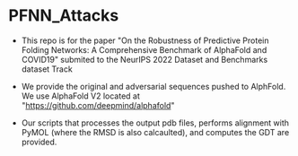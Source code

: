 # PFNN_Attacks

- This repo is for the paper "On the Robustness of Predictive Protein Folding Networks: A Comprehensive Benchmark of AlphaFold and COVID19" submited to the NeurIPS 2022 Dataset and Benchmarks dataset Track  

- We provide the original and adversarial sequences pushed to AlphFold. We use AlphaFold V2 located at "https://github.com/deepmind/alphafold"

- Our scripts that processes the output pdb files, performs alignment with PyMOL (where the RMSD is also calcaulted), and computes the GDT are provided. 

